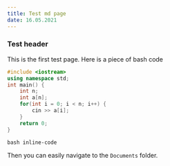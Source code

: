 ```yaml
---
title: Test md page
date: 16.05.2021
---
```


### Test header
This is the first test page. Here is a piece of bash code
```cpp
#include <iostream>
using namespace std;
int main() {
	int n;
	int a[n];
	for(int i = 0; i < n; i++) {
		cin >> a[i];
	}
	return 0;
}
```

```
bash inline-code
```
Then you can easily navigate to the `Documents` folder.
